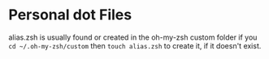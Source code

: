 # Personal dot Files

alias.zsh is usually found or created in the oh-my-zsh custom folder if you
```cd ~/.oh-my-zsh/custom``` then ```touch alias.zsh``` to create it, if it doesn't exist.

